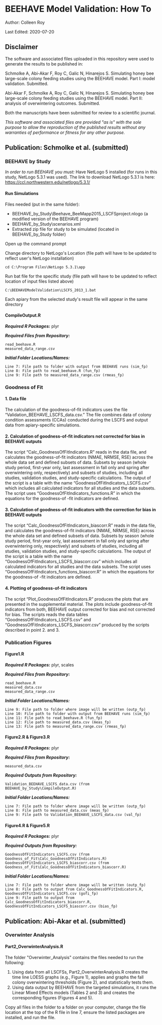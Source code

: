 # BEEHAVE Model Validation: How To
Author: Colleen Roy

Last Edited: 2020-07-20


## Disclaimer
The software and associated files uploaded in this repository were used to generate the results to be published in:

Schmolke A, Abi-Akar F, Roy C, Galic N, Hinarejos S. Simulating honey bee large-scale colony feeding studies using the BEEHAVE model. Part I: model validation. Submitted.

Abi-Akar F, Schmolke A, Roy C, Galic N, Hinarejos S. Simulating honey bee large-scale colony feeding studies using the BEEHAVE model. Part II: analysis of overwintering outcomes. Submitted.

Both the manuscripts have been submitted for review to a scientific journal.

*This software and associated files are provided "as is" with the sole purpose to allow the reproduction of the published results without any warranties of performance or fitness for any other purpose.*

## Publication: Schmolke et al. (submitted)
### BEEHAVE by Study
*In order to run BEEHAVE you must:* Have NetLogo 5 installed (for runs in this study, NetLogo 5.3.1 was used). The link to download NetLogo 5.3.1 is here: https://ccl.northwestern.edu/netlogo/5.3.1/

#### Run Simulations
Files needed (put in the same folder):
- BEEHAVE_by_Study\Beehave_BeeMapp2015_LSCFSproject.nlogo (a modified version of the BEEHAVE program)
- BEEHAVE_by_Study\scenarios.xml
- Extracted zip file for study to be simulated (located in BEEHAVE_by_Study folder)

Open up the command prompt

Change directory to NetLogo's Location (file path will have to be updated to reflect user's NetLogo installation)

	cd C:\Program Files\NetLogo 5.3.1\app

Run bat file for the specific study (file path will have to be updated to reflect location of input files listed above)

	C:\BEEHAVEModelValidation\LSCFS_2013_1.bat

Each apiary from the selected study's result file will appear in the same directory

#### CompileOutput.R
**_Required R Packages:_** plyr

**_Required Files from Repository:_**

	read_beehave.R
	measured_data_range.csv

**_Initial Folder Locations/Names:_**

	Line 7: File path to folder with output from BEEHAVE runs (sim_fp)
	Line 8: File path to read_beehave.R (fun_fp)
	Line 9: File path to measured_data_range.csv (rmeas_fp)

### Goodness of Fit
#### 1. Data file
The calculation of the goodness-of-fit indicators uses the file “Validation_BEEHAVE_LSCFS_data.csv.” The file combines data of colony condition assessments (CCAs) conducted during the LSCFS and output data from apiary-specific simulations.

#### 2. Calculation of goodness-of-fit indicators not corrected for bias in BEEHAVE outputs
The script “Calc_GoodnessOfFitIndicators.R” reads in the data file, and calculates the goodness-of-fit indicators (NMAE, NRMSE, RSE) across the whole data set and defined subsets of data. Subsets by season (whole study period, first-year only, last assessment in fall only and spring after overwintering only, respectively) and subsets of studies, including all studies, validation studies, and study-specific calculations.
The output of the script is a table with the name “GoodnessOfFitIndicators_LSCFS.csv” which includes all calculated indicators for all studies and the data subsets.
The script uses “GoodnessOfFitIndicators_functions.R” in which the equations for the goodness-of -fit indicators are defined.

#### 3. Calculation of goodness-of-fit indicators with the correction for bias in BEEHAVE outputs
The script “Calc_GoodnessOfFitIndicators_biascorr.R” reads in the data file, and calculates the goodness-of-fit indicators (NMAE, NRMSE, RSE) across the whole data set and defined subsets of data. Subsets by season (whole study period, first-year only, last assessment in fall only and spring after overwintering only, respectively) and subsets of studies, including all studies, validation studies, and study-specific calculations.
The output of the script is a table with the name “GoodnessOfFitIndicators_LSCFS_biascorr.csv” which includes all calculated indicators for all studies and the data subsets.
The script uses “GoodnessOfFitIndicators_functions_biascorr.R” in which the equations for the goodness-of -fit indicators are defined.

#### 4. Plotting of goodness-of-fit indicators
The script “Plot_GoodnessOfFitIndicators.R” produces the plots that are presented in the supplemental material. The plots include goodness-of-fit indicators from both, BEEHAVE output corrected for bias and not corrected for bias. The scripts reads the data tables “GoodnessOfFitIndicators_LSCFS.csv” and “GoodnessOfFitIndicators_LSCFS_biascorr.csv” produced by the scripts described in point 2. and 3.

### Publication Figures
#### Figure1.R
**_Required R Packages:_** plyr, scales

**_Required Files from Repository:_**

	read_beehave.R
	measured_data.csv
	measured_data_range.csv

**_Initial Folder Locations/Names:_**

	Line 9: File path to folder where image will be written (outp_fp)
	Line 10: File path to folder with output from BEEHAVE runs (sim_fp)
	Line 11: File path to read_beehave.R (fun_fp)
	Line 12: File path to measured_data.csv (meas_fp)
	Line 13: File path to measured_data_range.csv (rmeas_fp)

#### Figure2.R & Figure3.R
**_Required R Packages:_** plyr

**_Required Files from Repository:_**

	measured_data.csv

**_Required Outputs from Repository:_**

	Validation_BEEHAVE_LSCFS_data.csv (from BEEHAVE_by_Study\CompileOutput.R)

**_Initial Folder Locations/Names:_**

	Line 7: File path to folder where image will be written (outp_fp)
	Line 8: File path to measured_data.csv (meas_fp)
	Line 9: File path to Validation_BEEHAVE_LSCFS_data.csv (val_fp)

#### Figure4.R & Figure5.R
**_Required R Packages:_** plyr

**_Required Outputs from Repository:_**

	GoodnessOfFitIndicators_LSCFS.csv (from Goodness_of_Fit\Calc_GoodnessOfFitIndicators.R)
	GoodnessOfFitIndicators_LSCFS_biascorr.csv (from Goodness_of_Fit\Calc_GoodnessOfFitIndicators_biascorr.R)

**_Initial Folder Locations/Names:_**

	Line 7: File path to folder where image will be written (outp_fp)
	Line 8: File path to output from Calc_GoodnessOfFitIndicators.R, GoodnessOfFitIndicators_LSCFS.csv (gofi_fp)
	Line 9: File path to output from Calc_GoodnessOfFitIndicators_biascorr.R, GoodnessOfFitIndicators_LSCFS_biascorr.csv (bias_fp)

## Publication: Abi-Akar et al. (submitted)
### Overwinter Analysis
#### Part2_OverwinterAnalysis.R

The folder "Overwinter_Analysis" contains the files needed to run the following:

1.	Using data from all LSCFSs, Part2_OverwinterAnalysis.R creates the time line LOESS graphs (e.g., Figure 1), applies and graphs the fall colony overwintering thresholds (Figure 2), and statistically tests them.
2.	Using data output by BEEHAVE from the targeted simulations, it runs the Linear Mixed Effects models (Tables 2 and 3) and creates the corresponding figures (Figures 4 and 5).

Copy all files in the folder to a folder on your computer, change the file location at the top of the R file in line 7, ensure the listed packages are installed, and run the file.
